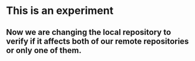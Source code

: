 # This is an experiment

## Now we are changing the local repository to verify if it affects both of our remote repositories or only one of them.
